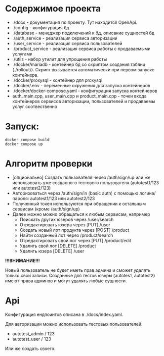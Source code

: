 # Содержимое проекта
- ./docs - документация по проекту. Тут находится OpenApi.
- ./config - конфигурация бд
- ./database - менеджер подключений к бд, описание сущностей бд
- ./auth_service - реализация сервиса авторизации
- ./user_service - реалиазция сервиса пользователей
- ./product_service - реализация сервиса работы с продаваемыми услугами
- ./utils - набор утилит для упрощения работы
- ./docker/mariadb - контейнер бд со скриптом создания таблиц (./rollout/). Скрипт вызывается автоматически при первом запуске контейнера.
- ./docker/proxysql - контейнер для proxysql
- ./docker/.env - переменные окружения для запуска контейнеров
- ./docker/docker-compose.yaml - конфигурация запуска контейнеров
- auth_main.cpp, user_main.cpp и product_main.cpp - точки входа контейнеров сервисов авторизации, пользователей и продаваемы услуг соотвественно

# Запуск:
```
docker compose build
docker compose up
```

# Алгоритм проверки
- [опционально] Создать пользователя через /auth/sign/up или же использовать уже созданного тестового пользователя (autotest1/123 или autotest2/123)
- Авторизоваться через /auth/sign/in (basic auth) с помощью логина/пароля: autotest1/123 или autotest2/123
- Полученный токен используются при обращении к остальным сервисам (кроме /auth/sign/up)
- Далее можно можно обращаться к любым сервисам, например
    - Поискать других юзеров через /user/search
    - Отредактировать юзера через [PUT] /user
    - Создать новый лот продукта через [POST] /product
    - Найти созданный лот через /product/search
    - Отредактировать свой лот через [PUT] /product/edit
    - Удалить свой лот [DELETE] /product
    - Удалить юзера [DELETE] /user

<b>!!!ВНИМАНИЕ!!!</b>

Новый пользователь не будет иметь прав админа и сможет удалять только свои записи.
Созданные для тестов юзеры (autotes1, autotest2) имеют права админов и могут удалять любые сущности.

# Api
Конфигурация ендпоинтов описана в ./docs/index.yaml.

Для авторизации можно использовать тестовых пользователей:
- autotest_admin / 123
- autotest_user / 123

Или же создать своего.
